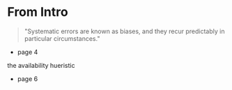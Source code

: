 
# From Intro
> "Systematic errors are known as biases, and they recur predictably in particular circumstances."
- page 4

the availability hueristic
- page 6



